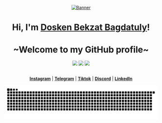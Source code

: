 <p align="center">
  <a href="https://www.google.kz"><img src="https://media1.tenor.com/m/XKCNoEfUT5AAAAAd/jjba-jojos-bizarre-adventure.gif" alt="Banner"></a>
</p>

<h1 align="center">Hi, I'm <a href="https://www.google.kz">Dosken Bekzat Bagdatuly</a>!</h1>
<h1 align="center">~Welcome to my GitHub profile~</h1>

<p align="center">
  <img height="50%" width="auto" src ="https://github-readme-stats.vercel.app/api?username=roenbis&show_icons=true&count_private=true&theme=radical&hide_border=true&hide=issues,contribs&bg_color=00000000">
  <img height="50%" width="auto" src ="https://github-readme-stats.vercel.app/api/top-langs/?username=roenbis&layout=compact&hide_border=true&theme=radical&bg_color=00000000&langs_count=6&hide=jupyter%20notebook,tex,css,php&exclude_repo=Pacman-AI">
  <img src ="https://github-readme-streak-stats.herokuapp.com?user=roenbis&theme=radical&hide_border=true&background=FFFFFF00">
  <br>
  <br>
</p>

<p align="center">
  <strong><a href="https://instagram.com/">Instagram</a></strong> |
  <strong><a href="https://instagram.com/">Telegram</a></strong> |
  <strong><a href="https://instagram.com/">Tiktok</a></strong> |
  <strong><a href="https://discord.gg/">Discord</a></strong> |
  <strong><a href="https://www.linkedin.com/in/">LinkedIn</a></strong> 
</p>

<img src="https://raw.githubusercontent.com/roenbis/roenbis/output/snake.svg" alt="Snake animation" />

